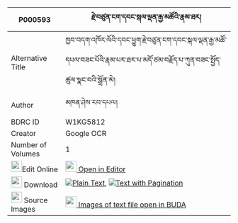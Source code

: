 |P000593|རྗེ་བཙུན་ངག་དབང་སྐལ་ལྡན་རྒྱ་མཚོའི་རྣམ་ཐར། 
| --- | --- 
|Alternative Title |ཁྱབ་བདག་འཁོར་ལོའི་དབང་ཕྱུག་རྗེ་བཙུན་ངག་དབང་སྐལ་ལྡན་རྒྱ་མཚོ་དཔལ་བཟང་པོའི་རྣམ་པར་ཐར་པ་མདོ་ཙམ་བརྗོད་པ་ཀུན་བཟང་སྤྱོད་ཚུལ་སྣང་བའི་སྒྲོན་མེ།
|Author| མཁན་ཤེས་རབ་དཔལ།
|BDRC ID | W1KG5812
|Creator | Google OCR
|Number of Volumes| 1
|<img width="25" src="https://img.icons8.com/color/25/000000/edit-property.png">Edit Online| [<img width="25" src="https://avatars.githubusercontent.com/u/45091458?s=200&v=4"> Open in Editor](http://editor.openpecha.org/P000593)
|<img width="25" src="https://img.icons8.com/fluent/48/000000/download-2.png"/>  Download | [![](https://img.icons8.com/color/20/000000/txt.png)Plain Text](https://github.com/Openpecha/P000593/releases/download/v2/jetsun_ngawang_kalden_gyatso_i_plain_P000593.zip), [![](https://img.icons8.com/color/20/000000/txt.png)Text with Pagination](https://github.com/Openpecha/P000593/releases/download/v2/jetsun_ngawang_kalden_gyatso_i_pages_P000593.zip)
|<img width="25" src="https://img.icons8.com/plasticine/100/000000/pictures-folder.png"/>  Source Images | [<img width="25" src="https://library.bdrc.io/icons/BUDA-small.svg"> Images of text file open in BUDA](https://library.bdrc.io/show/bdr:W1KG5812)